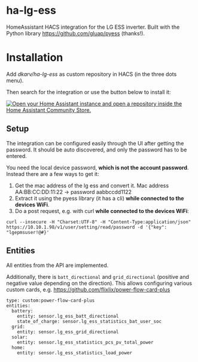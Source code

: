 # ha-lg-ess
HomeAssistant HACS integration for the LG ESS inverter.
Built with the Python library https://github.com/gluap/pyess (thanks!).

# Installation
Add _dkarv/ha-lg-ess_ as custom repository in HACS (in the three dots menu).

Then search for the integration or use the button below to install it:

[![Open your Home Assistant instance and open a repository inside the Home Assistant Community Store.](https://my.home-assistant.io/badges/hacs_repository.svg)](https://my.home-assistant.io/redirect/hacs_repository/?owner=dkarv&repository=ha-lg-ess)



## Setup

The integration can be configured easily through the UI after getting the password. It should be auto discovered, and only the password has to be entered.


You need the local device password, __which is not the account password__. Instead there are a few ways to get it:

1. Get the mac address of the lg ess and convert it. Mac address AA:BB:CC:DD:11:22 -> password aabbccdd1122
2. Extract it using the pyess library (it has a cli) __while connected to the devices WiFi__.
3. Do a post request, e.g. with curl __while connected to the devices WiFi__:
```
curl --insecure -H "Charset:UTF-8" -H "Content-Type:application/json" https://10.10.1.98/v1/user/setting/read/password -d '{"key": "lgepmsuser!@#}'
```


## Entities

All entities from the API are implemented.

Additionally, there is `batt_directional` and `grid_directional` (positive and negative value depending on the direction). This allows configuring various custom cards, e.g. https://github.com/flixlix/power-flow-card-plus
```
type: custom:power-flow-card-plus
entities:
  battery:
    entity: sensor.lg_ess_batt_directional
    state_of_charge: sensor.lg_ess_statistics_bat_user_soc
  grid:
    entity: sensor.lg_ess_grid_directional
  solar:
    entity: sensor.lg_ess_statistics_pcs_pv_total_power
  home:
    entity: sensor.lg_ess_statistics_load_power
```
